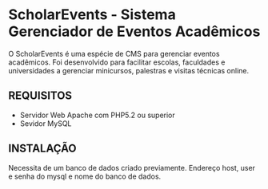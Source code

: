 # ScholarEvents - Sistema Gerenciador de Eventos Acadêmicos

O ScholarEvents é uma espécie de CMS para gerenciar eventos acadêmicos. Foi desenvolvido para facilitar escolas, faculdades e universidades a gerenciar minicursos, palestras e visitas técnicas online.

## REQUISITOS
 - Servidor Web Apache com PHP5.2 ou superior
 - Sevidor MySQL

## INSTALAÇÃO
Necessita de um banco de dados criado previamente.
Endereço host, user e senha do mysql e nome do banco de dados.
